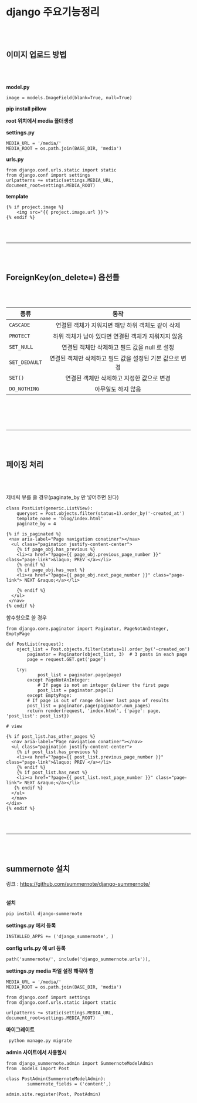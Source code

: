 
# django 주요기능정리
<br><br>
## 이미지 업로드 방법
<br><br>

**model.py**

	image = models.ImageField(blank=True, null=True)


**pip install pillow**


**root 위치에서 media 폴더생성**


**settings.py**

	MEDIA_URL = '/media/'
	MEDIA_ROOT = os.path.join(BASE_DIR, 'media')


**urls.py**

	from django.conf.urls.static import static
	from django.conf import settings
	urlpatterns += static(settings.MEDIA_URL, document_root=settings.MEDIA_ROOT)
		

**template** 

	{% if project.image %}
		<img src="{{ project.image.url }}">
	{% endif %}


<br><br>
<hr/>
<br><br>


## ForeignKey(on_delete=) 옵션들
<br><br>

종류 | 동작 | 
---|:---:|
`CASCADE` | 연결된 객체가 지워지면 해당 하위 객체도 같이 삭제
`PROTECT` | 하위 객체가 남아 있다면 연결된 객체가 지워지지 않음
`SET_NULL` | 연결된 객체만 삭제하고 필드 값을 null 로 설정
`SET_DEDAULT` | 연결된 객체만 삭제하고 필드 값을 설정된 기본 값으로 변경
`SET()` | 연결된 객체만 삭제하고 지정한 값으로 변경
`DO_NOTHING` | 아무일도 하지 않음
<br>


<br><br>
<hr/>
<br><br>

## 페이징 처리
<br><br>

제네릭 뷰를 쓸 경우(paginate_by 만 넣어주면 된다)
	
	class PostList(generic.ListView):
		queryset = Post.objects.filter(status=1).order_by('-created_at')
		template_name = 'blog/index.html'
		paginate_by = 4
	
	{% if is_paginated %}
	 <nav aria-label="Page navigation conatiner"></nav>
	  <ul class="pagination justify-content-center">
	    {% if page_obj.has_previous %}
	    <li><a href="?page={{ page_obj.previous_page_number }}" class="page-link">&laquo; PREV </a></li>
	    {% endif %}
	    {% if page_obj.has_next %}
	    <li><a href="?page={{ page_obj.next_page_number }}" class="page-link"> NEXT &raquo;</a></li>

	    {% endif %}
	  </ul>
	 </nav>
	{% endif %}
	

함수형으로 쓸 경우
	
	from django.core.paginator import Paginator, PageNotAnInteger, EmptyPage
	
	def PostList(request):
		oject_list = Post.objects.filter(status=1).order_by('-created_on')
    		paginator = Paginator(object_list, 3)  # 3 posts in each page
    		page = request.GET.get('page')
	
		try:
        		post_list = paginator.page(page)
    		except PageNotAnInteger:
            	# If page is not an integer deliver the first page
        		post_list = paginator.page(1)
    		except EmptyPage:
			# If page is out of range deliver last page of results
			post_list = paginator.page(paginator.num_pages)
    		return render(request, 'index.html', {'page': page, 'post_list': post_list})
	
	# view
	
	{% if post_list.has_other_pages %}
	  <nav aria-label="Page navigation conatiner"></nav>
	  <ul class="pagination justify-content-center">
	    {% if post_list.has_previous %}
	    <li><a href="?page={{ post_list.previous_page_number }}" class="page-link">&laquo; PREV </a></li>
	    {% endif %}
	    {% if post_list.has_next %}
	    <li><a href="?page={{ post_list.next_page_number }}" class="page-link"> NEXT &raquo;</a></li>
	   {% endif %}
	  </ul>
	  </nav>
	</div>
	{% endif %}
	

<br><br>
<hr/>
<br><br>

## summernote 설치
링크 : https://github.com/summernote/django-summernote/
<br><br>

**설치**

	pip install django-summernote

**settings.py 에서 등록**

	INSTALLED_APPS += ('django_summernote', )
	
**config urls.py 에 url 등록**

	path('summernote/', include('django_summernote.urls')),
	
**settings.py media 파일 설정 해줘야 함**

	MEDIA_URL = '/media/'
	MEDIA_ROOT = os.path.join(BASE_DIR, 'media')
	
	from django.conf import settings
 	from django.conf.urls.static import static

	urlpatterns += static(settings.MEDIA_URL, document_root=settings.MEDIA_ROOT)
	
**마이그레이트**

	 python manage.py migrate
	 
**admin 사이트에서 사용할시**

	from django_summernote.admin import SummernoteModelAdmin
	from .models import Post

	class PostAdmin(SummernoteModelAdmin):
    		summernote_fields = ('content',)

	admin.site.register(Post, PostAdmin)
	


	

